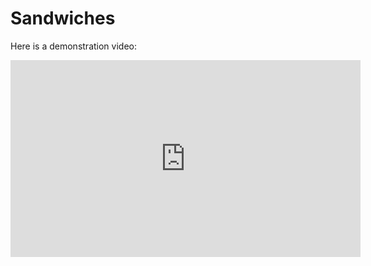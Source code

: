 # Sandwiches
Here is a demonstration video:

<iframe width="560" height="315" src="https://youtube.com/shorts/I7Pi2KRHBgM?si=MkUwiSroRHE35u6c" frameborder="0" allow="accelerometer; autoplay; encrypted-media; gyroscope; picture-in-picture" allowfullscreen></iframe>
